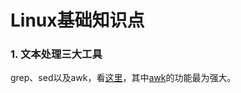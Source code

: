# Linux基础知识点

### 1. 文本处理三大工具

grep、sed以及awk，看[这里](https://blog.csdn.net/liushengxi_root/article/details/72810319)，其中[awk](https://www.cnblogs.com/ginvip/p/6352157.html)的功能最为强大。